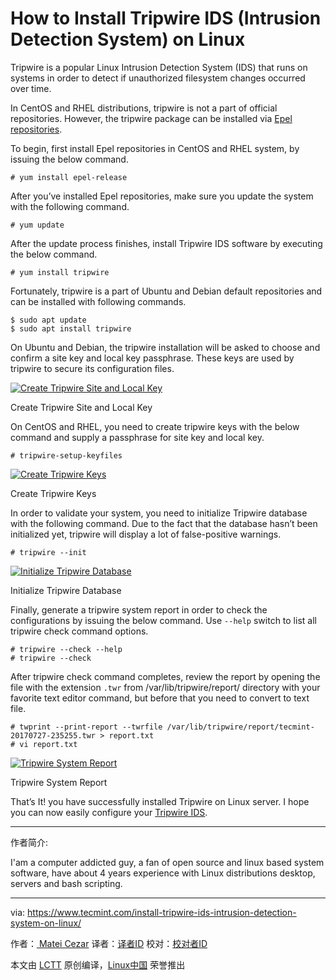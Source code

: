 How to Install Tripwire IDS (Intrusion Detection System) on Linux
============================================================


Tripwire is a popular Linux Intrusion Detection System (IDS) that runs on systems in order to detect if unauthorized filesystem changes occurred over time.

In CentOS and RHEL distributions, tripwire is not a part of official repositories. However, the tripwire package can be installed via [Epel repositories][1].

To begin, first install Epel repositories in CentOS and RHEL system, by issuing the below command.

```
# yum install epel-release
```

After you’ve installed Epel repositories, make sure you update the system with the following command.

```
# yum update
```

After the update process finishes, install Tripwire IDS software by executing the below command.

```
# yum install tripwire
```

Fortunately, tripwire is a part of Ubuntu and Debian default repositories and can be installed with following commands.

```
$ sudo apt update
$ sudo apt install tripwire
```

On Ubuntu and Debian, the tripwire installation will be asked to choose and confirm a site key and local key passphrase. These keys are used by tripwire to secure its configuration files.

 [![Create Tripwire Site and Local Key](https://www.tecmint.com/wp-content/uploads/2018/01/Create-Site-and-Local-key.png)][2] 

Create Tripwire Site and Local Key

On CentOS and RHEL, you need to create tripwire keys with the below command and supply a passphrase for site key and local key.

```
# tripwire-setup-keyfiles
```
 [![Create Tripwire Keys](https://www.tecmint.com/wp-content/uploads/2018/01/Create-Tripwire-Keys.png)][3] 

Create Tripwire Keys

In order to validate your system, you need to initialize Tripwire database with the following command. Due to the fact that the database hasn’t been initialized yet, tripwire will display a lot of false-positive warnings.

```
# tripwire --init
```
 [![Initialize Tripwire Database](https://www.tecmint.com/wp-content/uploads/2018/01/Initialize-Tripwire-Database.png)][4] 

Initialize Tripwire Database

Finally, generate a tripwire system report in order to check the configurations by issuing the below command. Use `--help` switch to list all tripwire check command options.

```
# tripwire --check --help
# tripwire --check
```

After tripwire check command completes, review the report by opening the file with the extension `.twr` from /var/lib/tripwire/report/ directory with your favorite text editor command, but before that you need to convert to text file.

```
# twprint --print-report --twrfile /var/lib/tripwire/report/tecmint-20170727-235255.twr > report.txt
# vi report.txt
```
 [![Tripwire System Report](https://www.tecmint.com/wp-content/uploads/2018/01/Tripwire-System-Report.png)][5] 

Tripwire System Report

That’s It! you have successfully installed Tripwire on Linux server. I hope you can now easily configure your [Tripwire IDS][6].

--------------------------------------------------------------------------------

作者简介:

I'am a computer addicted guy, a fan of open source and linux based system software, have about 4 years experience with Linux distributions desktop, servers and bash scripting.

-------

via: https://www.tecmint.com/install-tripwire-ids-intrusion-detection-system-on-linux/

作者：[ Matei Cezar][a]
译者：[译者ID](https://github.com/译者ID)
校对：[校对者ID](https://github.com/校对者ID)

本文由 [LCTT](https://github.com/LCTT/TranslateProject) 原创编译，[Linux中国](https://linux.cn/) 荣誉推出

[a]:https://www.tecmint.com/author/cezarmatei/
[1]:https://www.tecmint.com/how-to-enable-epel-repository-for-rhel-centos-6-5/
[2]:https://www.tecmint.com/wp-content/uploads/2018/01/Create-Site-and-Local-key.png
[3]:https://www.tecmint.com/wp-content/uploads/2018/01/Create-Tripwire-Keys.png
[4]:https://www.tecmint.com/wp-content/uploads/2018/01/Initialize-Tripwire-Database.png
[5]:https://www.tecmint.com/wp-content/uploads/2018/01/Tripwire-System-Report.png
[6]:https://www.tripwire.com/
[7]:https://www.tecmint.com/author/cezarmatei/
[8]:https://www.tecmint.com/10-useful-free-linux-ebooks-for-newbies-and-administrators/
[9]:https://www.tecmint.com/free-linux-shell-scripting-books/